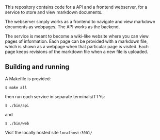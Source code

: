 

This repository contains code for a API and a frontend webserver, for a
service to store and view markdown documents.

The webserver simply works as a frontend to navigate and view markdown documents
as webpages. The API works as the backend.

The service is meant to become a wiki-like website where you can view pages of
information. Each page can be provided with a markdown file, which is shown as a
webpage when that particular page is visited. Each page keeps revisions of the
markdown file when a new file is uploaded.

## Building and running

A Makefile is provided:

```
$ make all
```

then run each service in separate terminals/TTYs:

```
$ ./bin/api
```
and
```
$ ./bin/web
```


Visit the locally hosted site `localhost:3001/`


